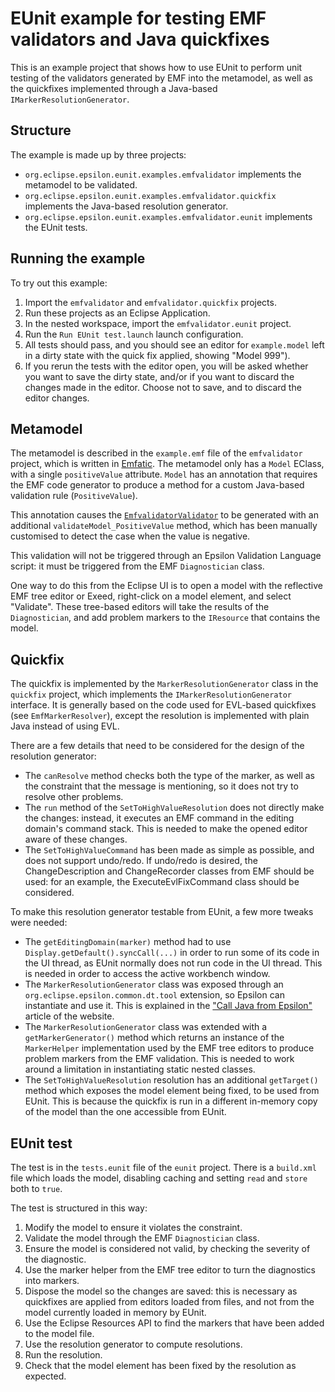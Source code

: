 # EUnit example for testing EMF validators and Java quickfixes

This is an example project that shows how to use EUnit to perform unit testing of the validators generated by EMF into the metamodel, as well as the quickfixes implemented through a Java-based `IMarkerResolutionGenerator`.

## Structure

The example is made up by three projects:

* `org.eclipse.epsilon.eunit.examples.emfvalidator` implements the metamodel to be validated.
* `org.eclipse.epsilon.eunit.examples.emfvalidator.quickfix` implements the Java-based resolution generator.
* `org.eclipse.epsilon.eunit.examples.emfvalidator.eunit` implements the EUnit tests.

## Running the example

To try out this example:

1. Import the `emfvalidator` and `emfvalidator.quickfix` projects.
1. Run these projects as an Eclipse Application.
1. In the nested workspace, import the `emfvalidator.eunit` project.
1. Run the `Run EUnit test.launch` launch configuration.
1. All tests should pass, and you should see an editor for `example.model` left in a dirty state with the quick fix applied, showing "Model 999").
1. If you rerun the tests with the editor open, you will be asked whether you want to save the dirty state, and/or if you want to discard the changes made in the editor. Choose not to save, and to discard the editor changes.

## Metamodel

The metamodel is described in the `example.emf` file of the `emfvalidator` project, which is written in [Emfatic](https://eclipse.dev/emfatic/).
The metamodel only has a `Model` EClass, with a single `positiveValue` attribute.
`Model` has an annotation that requires the EMF code generator to produce a method for a custom Java-based validation rule (`PositiveValue`).

This annotation causes the [`EmfvalidatorValidator`](./src/org/eclipse/epsilon/eunit/examples/emfvalidator/util/EmfvalidatorValidator.java) to be generated with an additional `validateModel_PositiveValue` method, which has been manually customised to detect the case when the value is negative.

This validation will not be triggered through an Epsilon Validation Language script: it must be triggered from the EMF `Diagnostician` class.

One way to do this from the Eclipse UI is to open a model with the reflective EMF tree editor or Exeed, right-click on a model element, and select "Validate".
These tree-based editors will take the results of the `Diagnostician`, and add problem markers to the `IResource` that contains the model.

## Quickfix

The quickfix is implemented by the `MarkerResolutionGenerator` class in the `quickfix` project, which implements the `IMarkerResolutionGenerator` interface.
It is generally based on the code used for EVL-based quickfixes (see `EmfMarkerResolver`), except the resolution is implemented with plain Java instead of using EVL.

There are a few details that need to be considered for the design of the resolution generator:

* The `canResolve` method checks both the type of the marker, as well as the constraint that the message is mentioning, so it does not try to resolve other problems.
* The `run` method of the `SetToHighValueResolution` does not directly make the changes: instead, it executes an EMF command in the editing domain's command stack. This is needed to make the opened editor aware of these changes.
* The `SetToHighValueCommand` has been made as simple as possible, and does not support undo/redo. If undo/redo is desired, the ChangeDescription and ChangeRecorder classes from EMF should be used: for an example, the ExecuteEvlFixCommand class should be considered.

To make this resolution generator testable from EUnit, a few more tweaks were needed:

* The `getEditingDomain(marker)` method had to use `Display.getDefault().syncCall(...)` in order to run some of its code in the UI thread, as EUnit normally does not run code in the UI thread. This is needed in order to access the active workbench window.
* The `MarkerResolutionGenerator` class was exposed through an `org.eclipse.epsilon.common.dt.tool` extension, so Epsilon can instantiate and use it. This is explained in the ["Call Java from Epsilon"](https://eclipse.dev/epsilon/doc/articles/call-java-from-epsilon/) article of the website.
* The `MarkerResolutionGenerator` class was extended with a `getMarkerGenerator()` method which returns an instance of the `MarkerHelper` implementation used by the EMF tree editors to produce problem markers from the EMF validation. This is needed to work around a limitation in instantiating static nested classes.
* The `SetToHighValueResolution` resolution has an additional `getTarget()` method which exposes the model element being fixed, to be used from EUnit. This is because the quickfix is run in a different in-memory copy of the model than the one accessible from EUnit.

## EUnit test

The test is in the `tests.eunit` file of the `eunit` project.
There is a `build.xml` file which loads the model, disabling caching and setting `read` and `store` both to `true`.

The test is structured in this way:

1. Modify the model to ensure it violates the constraint.
1. Validate the model through the EMF `Diagnostician` class.
1. Ensure the model is considered not valid, by checking the severity of the diagnostic.
1. Use the marker helper from the EMF tree editor to turn the diagnostics into markers.
1. Dispose the model so the changes are saved: this is necessary as quickfixes are applied from editors loaded from files, and not from the model currently loaded in memory by EUnit.
1. Use the Eclipse Resources API to find the markers that have been added to the model file.
1. Use the resolution generator to compute resolutions.
1. Run the resolution.
1. Check that the model element has been fixed by the resolution as expected.

